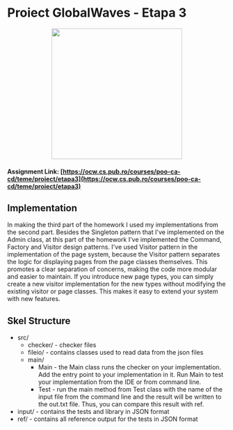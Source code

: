 # Proiect GlobalWaves  - Etapa 3

<div align="center"><img src="https://tenor.com/view/listening-to-music-spongebob-gif-8009182.gif" width="300px"></div>

#### Assignment Link: [https://ocw.cs.pub.ro/courses/poo-ca-cd/teme/proiect/etapa3](https://ocw.cs.pub.ro/courses/poo-ca-cd/teme/proiect/etapa3)

## Implementation
In making the third part of the homework I used my implementations from the second part.
Besides the Singleton pattern that I've implemented on the Admin class, at this part of
the homework I've implemented the Command, Factory and Visitor design patterns. I've used
Visitor pattern in the implementation of the page system, because the Visitor pattern
separates the logic for displaying pages from the page classes themselves. This promotes
a clear separation of concerns, making the code more modular and easier to maintain.
If you introduce new page types, you can simply create a new visitor implementation for 
the new types without modifying the existing visitor or page classes. This makes it easy 
to extend your system with new features.


## Skel Structure

* src/
  * checker/ - checker files
  * fileio/ - contains classes used to read data from the json files
  * main/
      * Main - the Main class runs the checker on your implementation. Add the entry point to your implementation in it. Run Main to test your implementation from the IDE or from command line.
      * Test - run the main method from Test class with the name of the input file from the command line and the result will be written
        to the out.txt file. Thus, you can compare this result with ref.
* input/ - contains the tests and library in JSON format
* ref/ - contains all reference output for the tests in JSON format

